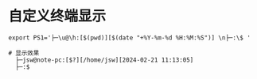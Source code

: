# 自定义终端显示

``` shell
export PS1='├─\u@\h:[$(pwd)][$(date "+%Y-%m-%d %H:%M:%S")] \n├─:\$ '

# 显示效果
  ├─jsw@note-pc:[$?][/home/jsw][2024-02-21 11:13:05] 
  ├─:$ 
```
 
